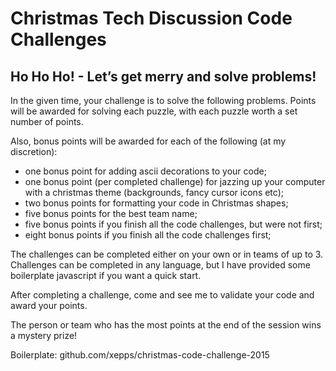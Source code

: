 # Christmas Tech Discussion Code Challenges
## Ho Ho Ho! - Let’s get merry and solve problems!

In the given time, your challenge is to solve the following problems. Points will be awarded for solving each puzzle, with each puzzle worth a set number of points. 

Also, bonus points will be awarded for each of the following (at my discretion):
* one bonus point for adding ascii decorations to your code; 
* one bonus point (per completed challenge) for jazzing up your computer with a christmas theme (backgrounds, fancy cursor icons etc);
* two bonus points for formatting your code in Christmas shapes; 
* five bonus points for the best team name;
* five bonus points if you finish all the code challenges, but were not first;
* eight bonus points if you finish all the code challenges first;

The challenges can be completed either on your own or in teams of up to 3. Challenges can be completed in any language, but I have provided some boilerplate javascript if you want a quick start.

After completing a challenge, come and see me to validate your code and award your points.

The person or team who has the most points at the end of the session wins a mystery prize!

Boilerplate: github.com/xepps/christmas-code-challenge-2015
